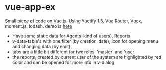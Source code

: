 # vue-app-ex

Small piece of code on Vue.js. Using Vuetify 1.5, Vue Router, Vuex, moment.js, lodash.
demo is [here](https://enoferge.github.io/vue-app-ex/)

* Have some static data for Agents (kind of users), Reports.
* v-data-table's with one filter (by creation_date), icon for opening menu and changing data (by emit)
* tabs are a little bit different for two roles: 'master' and 'user'
* the reports, created by current user of the system are highlighted by red color and can be opened for more info in v-dialog
